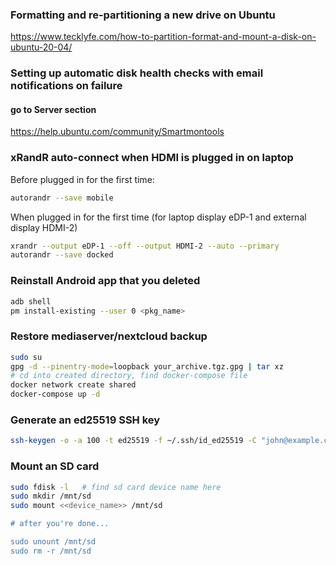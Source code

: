 ### Formatting and re-partitioning a new drive on Ubuntu
https://www.tecklyfe.com/how-to-partition-format-and-mount-a-disk-on-ubuntu-20-04/

### Setting up automatic disk health checks with email notifications on failure
#### go to Server section
https://help.ubuntu.com/community/Smartmontools

### xRandR auto-connect when HDMI is plugged in on laptop
Before plugged in for the first time:
```sh
autorandr --save mobile
```

When plugged in for the first time (for laptop display eDP-1 and external display HDMI-2)
```sh
xrandr --output eDP-1 --off --output HDMI-2 --auto --primary
autorandr --save docked
```



### Reinstall Android app that you deleted
```sh
adb shell
pm install-existing --user 0 <pkg_name>
```

### Restore mediaserver/nextcloud backup
```sh
sudo su
gpg -d --pinentry-mode=loopback your_archive.tgz.gpg | tar xz
# cd into created directory, find docker-compose file
docker network create shared
docker-compose up -d
```

### Generate an ed25519 SSH key
```sh
ssh-keygen -o -a 100 -t ed25519 -f ~/.ssh/id_ed25519 -C "john@example.com"
```

### Mount an SD card
```sh
sudo fdisk -l   # find sd card device name here
sudo mkdir /mnt/sd
sudo mount <<device_name>> /mnt/sd

# after you're done...

sudo unount /mnt/sd
sudo rm -r /mnt/sd
```
